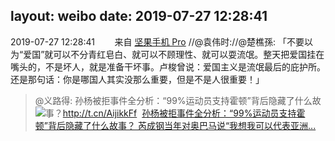layout: weibo
date: 2019-07-27 12:28:41
---
<meta name="referrer" content="no-referrer" />

2019-07-27 12:28:41  &nbsp;&nbsp;&nbsp;&nbsp;&nbsp;&nbsp; 来自 <a href="http://app.weibo.com/t/feed/Z4AgP" rel="nofollow">坚果手机 Pro</a>
//@袁伟时://@楚樵孫: 「不要以为“爱国”就可以不分青红皂白、就可以不顾理性、就可以耍流氓。整天把爱国挂在嘴头的，不是坏人，就是准备干坏事。卢梭曾说：爱国主义是流氓最后的庇护所。 还是那句话：你是哪国人其实没那么重要，但是不是人很重要！」
>  @义路得: 孙杨被拒事件全分析：“99%运动员支持霍顿”背后隐藏了什么故事？http://t.cn/AijikkFf ​​​
[<img style="float: left;" src="http://img.t.sinajs.cn/t6/style/images/face/face_card_longwb.png"/>孙杨被拒事件全分析：“99%运动员支持霍顿”背后隐藏了什么故事？
芮成钢当年对奥巴马说“我想我可以代表亚洲...](https://ishare.ifeng.com/c/s/7ocZ8X2ZKsq?aman=066Y414Z830O819R268&gud=46o9895178&from=timeline&isappinstalled=0)

